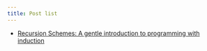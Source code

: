 ```yaml
---
title: Post list
---
```


- [Recursion Schemes: A gentle introduction to programming with induction](/posts/recursion-schemes/)
